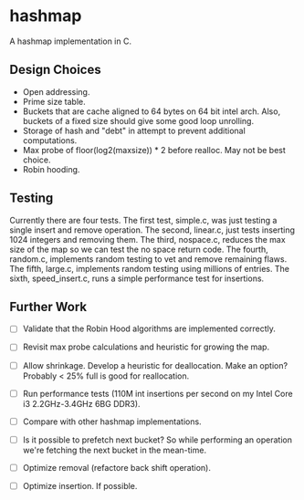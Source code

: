 
# hashmap
A hashmap implementation in C.

## Design Choices
 * Open addressing.
 * Prime size table.
 * Buckets that are cache aligned to 64 bytes on 64 bit intel arch.
   Also, buckets of a fixed size should give some good loop unrolling.
 * Storage of hash and "debt" in attempt to prevent additional computations.
 * Max probe of floor(log2(maxsize)) * 2 before realloc. May not be best choice.
 * Robin hooding.

## Testing
Currently there are four tests.
The first test, simple.c, was just testing a single insert and remove operation.
The second, linear.c, just tests inserting 1024 integers and removing them.
The third, nospace.c, reduces the max size of the map so we can test the no
space return code.
The fourth, random.c, implements random testing to vet and remove remaining flaws.
The fifth, large.c, implements random testing using millions of entries.
The sixth, speed_insert.c, runs a simple performance test for insertions.

## Further Work
 * [ ] Validate that the Robin Hood algorithms are implemented correctly.
 * [ ] Revisit max probe calculations and heuristic for growing the map.
 * [ ] Allow shrinkage. Develop a heuristic for deallocation. Make an option? Probably &lt; 25% full is good for reallocation.
 * [ ] Run performance tests (110M int insertions per second on my Intel Core i3 2.2GHz-3.4GHz 6BG DDR3).
 * [ ] Compare with other hashmap implementations.
 * [ ] Is it possible to prefetch next bucket? So while performing an operation 
   we're fetching the next bucket in the mean-time.
 * [ ] Optimize removal (refactore back shift operation).
 * [ ] Optimize insertion. If possible.

